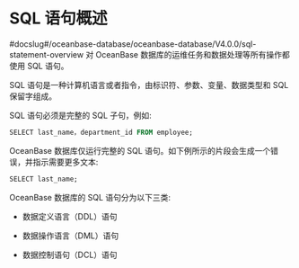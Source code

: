 SQL 语句概述 
=============================
#docslug#/oceanbase-database/oceanbase-database/V4.0.0/sql-statement-overview
对 OceanBase 数据库的运维任务和数据处理等所有操作都使用 SQL 语句。

SQL 语句是一种计算机语言或者指令，由标识符、参数、变量、数据类型和 SQL 保留字组成。

​SQL 语句必须是完整的 SQL 子句，例如:

```sql
​SELECT last_name，department_id FROM employee;
```



​OceanBase 数据库仅运行完整的 SQL 语句。如下例所示的片段会生成一个错误，并指示需要更多文本:

```sql
​SELECT last_name;
```



OceanBase 数据库的 SQL 语句分为以下三类:

* 数据定义语言（DDL）语句

  

* 数据操作语言（DML）语句

  

* 数据控制语句（DCL）语句

  



